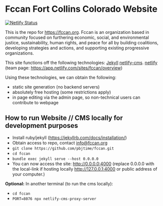 # Fccan Fort Collins Colorado Website

[![Netlify Status](https://api.netlify.com/api/v1/badges/077425e5-d667-4fee-afb2-aac79195beea/deploy-status)](https://app.netlify.com/sites/fccan/deploys)

This is the repo for https://fccan.org. Fccan is an organization based in community focused on furthering economic, social, and environmental justice, sustainability, human rights, and peace for all by building coalitions, developing strategies and actions, and supporting existing progressive organizations.

This site functions off the following technologies:
 [Jekyll](https://jekyllrb.com/)
 [netlify-cms](https://www.netlifycms.org/).
 [netlify](https://app.netlify.com/) (team page: https://app.netlify.com/sites/fccan/overview)

Using these technologies, we can obtain the following:
 - static site generation (no backend servers)
 - absolutely free hosting (some restrictions apply)
 - in page editing via the admin page, so non-technical users can contribute to webpage

## How to run Website // CMS locally for development purposes
 - Install ruby/jekyll (https://jekyllrb.com/docs/installation/)
 - Obtain access to repo, contact info@fccan.org
 - `git clone https://github.com/pbjtime/fccan.git`
 - `cd fccan`
 - `bundle exec jekyll serve --host 0.0.0.0`
 - You can now access the site: http://0.0.0.0:4000 (replace 0.0.0.0 with the local-link if hosting locally http://127.0.0.1:4000 or public address of your computer.)

**Optional:** In another terminal (to run the cms locally):
 - `cd fccan`
 - `PORT=8076 npx netlify-cms-proxy-server`
